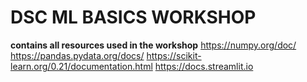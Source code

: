 # DSC ML BASICS WORKSHOP

**contains all resources used in the workshop**
https://numpy.org/doc/
https://pandas.pydata.org/docs/
https://scikit-learn.org/0.21/documentation.html
https://docs.streamlit.io
